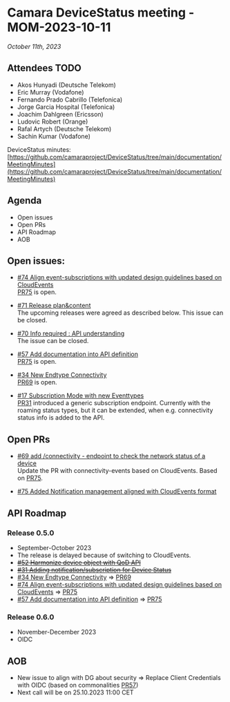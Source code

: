 # Camara DeviceStatus meeting - MOM-2023-10-11

*October 11th, 2023*

## Attendees TODO

* Akos Hunyadi (Deutsche Telekom)
* Eric Murray (Vodafone)
* Fernando Prado Cabrillo (Telefonica)
* Jorge Garcia Hospital (Telefonica)
* Joachim Dahlgreen (Ericsson)
* Ludovic Robert (Orange)
* Rafal Artych (Deutsche Telekom)
* Sachin Kumar (Vodafone)


DeviceStatus minutes: [https://github.com/camaraproject/DeviceStatus/tree/main/documentation/MeetingMinutes](https://github.com/camaraproject/DeviceStatus/tree/main/documentation/MeetingMinutes)

## Agenda

* Open issues 
* Open PRs
* API Roadmap
* AOB


## Open issues:
* [#74 Align event-subscriptions with updated design guidelines based on CloudEvents](https://github.com/camaraproject/DeviceStatus/issues/74)  
 [PR75](https://github.com/camaraproject/DeviceStatus/pull/75) is open.

* [#71 Release plan&content](https://github.com/camaraproject/DeviceStatus/issues/71)  
The upcoming releases were agreed as described below.  This issue can be closed.

* [#70 Info required : API understanding](https://github.com/camaraproject/DeviceStatus/issues/70)  
The issue can be closed.

* [#57 Add documentation into API definition](https://github.com/camaraproject/DeviceStatus/issues/57)  
  [PR75](https://github.com/camaraproject/DeviceStatus/pull/75) is open.

* [#34 New Endtype Connectivity](https://github.com/camaraproject/DeviceStatus/issues/34)   
[PR69](https://github.com/camaraproject/DeviceStatus/pull/69) is open.

* [#17 Subscription Mode with new Eventtypes](https://github.com/camaraproject/DeviceStatus/issues/17)  
[PR31](https://github.com/camaraproject/DeviceStatus/pull/31) introduced a generic subscription endpoint. 
Currently with the roaming status types, but it can be extended, when e.g. connectivity status info is added to the API.

## Open PRs
* [#69 add /connectivity - endpoint to check the network status of a device](https://github.com/camaraproject/DeviceStatus/pull/69)  
Update the PR with connectivity-events based on CloudEvents. Based on [PR75](https://github.com/camaraproject/DeviceStatus/pull/75).

* [#75 Added Notification management aligned with CloudEvents format](https://github.com/camaraproject/DeviceStatus/pull/75)  

## API Roadmap

### Release 0.5.0
* September-October 2023
* The release is delayed because of switching to CloudEvents.  
* [~~#52 Harmonize device object with QoD API~~](https://github.com/camaraproject/DeviceStatus/issues/52)
* [~~#31 Adding notification/subscription for Device Status~~](https://github.com/camaraproject/DeviceStatus/pull/31)
* [#34 New Endtype Connectivity](https://github.com/camaraproject/DeviceStatus/issues/34) => [PR69](https://github.com/camaraproject/DeviceStatus/pull/69)
* [#74 Align event-subscriptions with updated design guidelines based on CloudEvents](https://github.com/camaraproject/DeviceStatus/issues/74) => [PR75](https://github.com/camaraproject/DeviceStatus/pull/75)  
* [#57 Add documentation into API definition](https://github.com/camaraproject/DeviceStatus/issues/57) => [PR75](https://github.com/camaraproject/DeviceStatus/pull/75)
### Release 0.6.0
* November-December 2023
* OIDC 

## AOB
* New issue to align with DG about security => Replace Client Credentials with OIDC (based on commonalities [PR57](https://github.com/camaraproject/Commonalities/pull/57))
* Next call will be on 25.10.2023 11:00 CET
